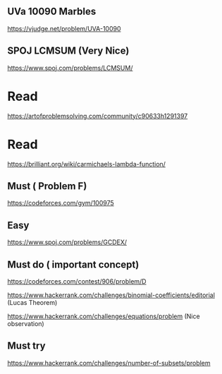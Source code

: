 ## UVa 10090 Marbles 
https://vjudge.net/problem/UVA-10090

## SPOJ LCMSUM (Very Nice)
https://www.spoj.com/problems/LCMSUM/

# Read 
https://artofproblemsolving.com/community/c90633h1291397

# Read
https://brilliant.org/wiki/carmichaels-lambda-function/

## Must ( Problem F)
https://codeforces.com/gym/100975

## Easy
https://www.spoj.com/problems/GCDEX/

## Must do ( important concept)
https://codeforces.com/contest/906/problem/D

https://www.hackerrank.com/challenges/binomial-coefficients/editorial (Lucas Theorem)

https://www.hackerrank.com/challenges/equations/problem (Nice observation)

## Must try
https://www.hackerrank.com/challenges/number-of-subsets/problem

